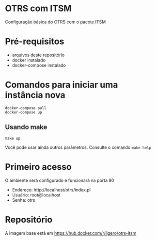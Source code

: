 # OTRS com ITSM

Configuração básica do OTRS com o pacote ITSM

# Pré-requisitos

* arquivos deste repositório
* docker instalado
* docker-compose instalado

# Comandos para iniciar uma instância nova
```
docker-compose pull
docker-compose up
```

## Usando make
```
make up
```
Você pode usar ainda outros parâmetros. Consulte o comando `make help`


# Primeiro acesso

O ambiente será configurado e funcionará na porta 80
* Endereço: http://localhost/otrs/index.pl
* Usuário: root@localhost
* Senha: otrs

# Repositório

A imagem base está em https://hub.docker.com/r/ligero/otrs-itsm
